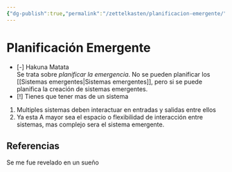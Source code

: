 ```yaml
---
{"dg-publish":true,"permalink":"/zettelkasten/planificacion-emergente/","tags":["Zettelkasten","Evergreen"]}
---
```


# Planificación Emergente
- [-] Hakuna Matata   
Se trata sobre *planificar la emergencia*. No se pueden planificar los [[Sistemas emergentes\|Sistemas emergentes]], pero si se puede planifica la creación de sistemas emergentes.
- [!] Tienes que tener mas de un sistema
1. Multiples sistemas deben interactuar en entradas y salidas entre ellos
2. Ya esta
A mayor sea el espacio o flexibilidad de interacción entre sistemas, mas complejo sera el sistema emergente.
## Referencias
Se me fue revelado en un sueño